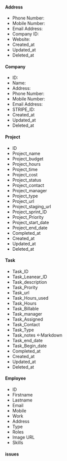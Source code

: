 #### Address
- Phone Number:
- Mobile Number:
- Email Address:
- Company ID:
- Website:
- Created_at
- Updated_at
- Deleted_at
	
#### Company
- ID:
- Name:
- Address:
- Phone Number:
- Mobile Number:
- Email Address:
- STRIPE_ID:
-  Created_at
- Updated_at
- Deleted_at
		
#### Project
- ID
- Project_name
- Project_budget
- Project_hours
- Project_time
- Project_cost
- Project_status
- Project_contact
- Project_manager
- Project_type
- Project_url
- Project_staging_url
- Project_sprint_ID
- Project_Priority
- Project_start_date
- Project_end_date
- Completed_at
- Created_at
- Updated_at
- Deleted_at

#### Task
- Task_ID
- Task_Leanear_ID
- Task_description
- Task_Prority
- Task_url
- Task_Hours_used
- Task_Hours
- Task_Billable
- Task_manager
- Task_Assigned
- Task_Contact
- Task_Type
- Task_notes <-Markdown
- Task_end_date
- Task_Begin_date
- Completed_at
- Created_at
- Updated_at
- Deleted_at

#### Employee
- ID
- Firstname
- Lastname
- Email
- Mobile
- Work
- Address
- Type
- Roles
- Image URL
- Skills

#### issues
